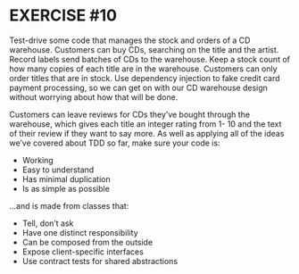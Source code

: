 # EXERCISE #10

Test-drive some code that manages the stock and orders of a CD
warehouse. Customers can buy CDs, searching on the title and the
artist. Record labels send batches of CDs to the warehouse. Keep a
stock count of how many copies of each title are in the warehouse.
Customers can only order titles that are in stock. Use dependency
injection to fake credit card payment processing, so we can get on
with our CD warehouse design without worrying about how that
will be done.

Customers can leave reviews for CDs they’ve bought through the
warehouse, which gives each title an integer rating from 1- 10 and
the text of their review if they want to say more.
As well as applying all of the ideas we’ve covered about TDD so far,
make sure your code is:

- Working
- Easy to understand
- Has minimal duplication
- Is as simple as possible

...and is made from classes that:

- Tell, don’t ask
- Have one distinct responsibility
- Can be composed from the outside
- Expose client-specific interfaces
- Use contract tests for shared abstractions
